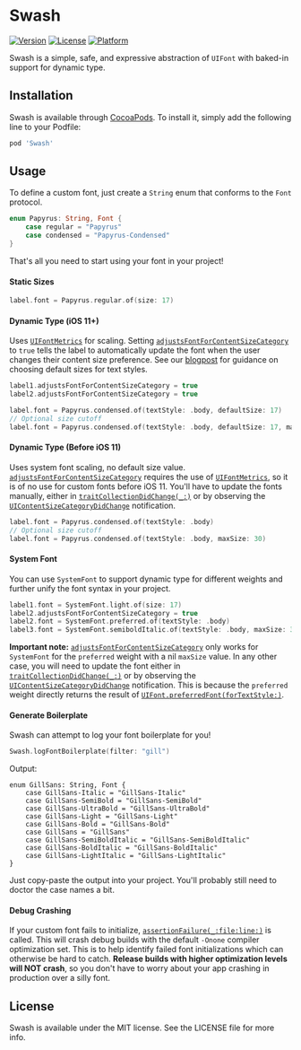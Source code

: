# Swash

[![Version](https://img.shields.io/cocoapods/v/Swash.svg?style=flat)](http://cocoapods.org/pods/Swash)
[![License](https://img.shields.io/cocoapods/l/Swash.svg?style=flat)](http://cocoapods.org/pods/Swash)
[![Platform](https://img.shields.io/cocoapods/p/Swash.svg?style=flat)](http://cocoapods.org/pods/Swash)

Swash is a simple, safe, and expressive abstraction of `UIFont` with baked-in support for dynamic type.

## Installation

Swash is available through [CocoaPods](http://cocoapods.org). To install it, simply add the following line to your Podfile:

```ruby
pod 'Swash'
```

## Usage
To define a custom font, just create a `String` enum that conforms to the `Font` protocol.
```swift
enum Papyrus: String, Font {
    case regular = "Papyrus"
    case condensed = "Papyrus-Condensed"
}
```

That's all you need to start using your font in your project!

#### Static Sizes
```swift
label.font = Papyrus.regular.of(size: 17)
```

#### Dynamic Type (iOS 11+)
Uses [`UIFontMetrics`](https://developer.apple.com/documentation/uikit/uifontmetrics) for scaling. Setting [`adjustsFontForContentSizeCategory`](https://developer.apple.com/documentation/uikit/uicontentsizecategoryadjusting/1771731-adjustsfontforcontentsizecategor) to `true` tells the label to automatically update the font when the user changes their content size preference. See our [blogpost](https://mindgrub.com/blog) for guidance on choosing default sizes for text styles.
```swift
label1.adjustsFontForContentSizeCategory = true
label2.adjustsFontForContentSizeCategory = true

label.font = Papyrus.condensed.of(textStyle: .body, defaultSize: 17)
// Optional size cutoff
label.font = Papyrus.condensed.of(textStyle: .body, defaultSize: 17, maxSize: 30)
```
#### Dynamic Type (Before iOS 11)
Uses system font scaling, no default size value. [`adjustsFontForContentSizeCategory`](https://developer.apple.com/documentation/uikit/uicontentsizecategoryadjusting/1771731-adjustsfontforcontentsizecategor) requires the use of [`UIFontMetrics`](https://developer.apple.com/documentation/uikit/uifontmetrics), so it is of no use for custom fonts before iOS 11. You'll have to update the fonts manually, either in [`traitCollectionDidChange(_:)`](https://developer.apple.com/documentation/uikit/uitraitenvironment/1623516-traitcollectiondidchange) or by observing the [`UIContentSizeCategoryDidChange`](https://developer.apple.com/documentation/foundation/nsnotification.name/1622948-uicontentsizecategorydidchange) notification.
```swift
label.font = Papyrus.condensed.of(textStyle: .body)
// Optional size cutoff
label.font = Papyrus.condensed.of(textStyle: .body, maxSize: 30)
```

#### System Font
You can use `SystemFont` to support dynamic type for different weights and further unify the font syntax in your project.
```swift
label1.font = SystemFont.light.of(size: 17)
label2.adjustsFontForContentSizeCategory = true
label2.font = SystemFont.preferred.of(textStyle: .body)
label3.font = SystemFont.semiboldItalic.of(textStyle: .body, maxSize: 30)
```
**Important note:** [`adjustsFontForContentSizeCategory`](https://developer.apple.com/documentation/uikit/uicontentsizecategoryadjusting/1771731-adjustsfontforcontentsizecategor) only works for `SystemFont` for the `preferred` weight with a nil `maxSize` value. In any other case, you will need to update the font either in [`traitCollectionDidChange(_:)`](https://developer.apple.com/documentation/uikit/uitraitenvironment/1623516-traitcollectiondidchange) or by observing the [`UIContentSizeCategoryDidChange`](https://developer.apple.com/documentation/foundation/nsnotification.name/1622948-uicontentsizecategorydidchange) notification. This is because the `preferred` weight directly returns the result of [`UIFont.preferredFont(forTextStyle:)`](https://developer.apple.com/documentation/uikit/uifont/1619030-preferredfont).

#### Generate Boilerplate
Swash can attempt to log your font boilerplate for you!
```swift
Swash.logFontBoilerplate(filter: "gill")
```
Output:
```
enum GillSans: String, Font {
    case GillSans-Italic = "GillSans-Italic"
    case GillSans-SemiBold = "GillSans-SemiBold"
    case GillSans-UltraBold = "GillSans-UltraBold"
    case GillSans-Light = "GillSans-Light"
    case GillSans-Bold = "GillSans-Bold"
    case GillSans = "GillSans"
    case GillSans-SemiBoldItalic = "GillSans-SemiBoldItalic"
    case GillSans-BoldItalic = "GillSans-BoldItalic"
    case GillSans-LightItalic = "GillSans-LightItalic"
}
```
Just copy-paste the output into your project. You'll probably still need to doctor the case names a bit.

#### Debug Crashing
If your custom font fails to initialize, [`assertionFailure(_:file:line:)`](https://developer.apple.com/documentation/swift/1539616-assertionfailure) is called. This will crash debug builds with the default `-Onone` compiler optimization set. This is to help identify failed font initializations which can otherwise be hard to catch. **Release builds with higher optimization levels will NOT crash**, so you don't have to worry about your app crashing in production over a silly font.

## License

Swash is available under the MIT license. See the LICENSE file for more info.
